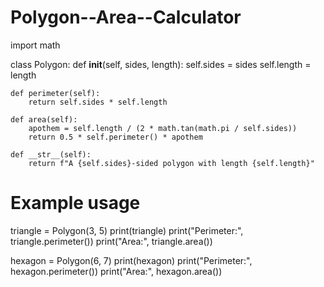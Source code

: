 # Polygon--Area--Calculator
import math

class Polygon:
    def __init__(self, sides, length):
        self.sides = sides
        self.length = length

    def perimeter(self):
        return self.sides * self.length

    def area(self):
        apothem = self.length / (2 * math.tan(math.pi / self.sides))
        return 0.5 * self.perimeter() * apothem

    def __str__(self):
        return f"A {self.sides}-sided polygon with length {self.length}"

# Example usage
triangle = Polygon(3, 5)
print(triangle)
print("Perimeter:", triangle.perimeter())
print("Area:", triangle.area())

hexagon = Polygon(6, 7)
print(hexagon)
print("Perimeter:", hexagon.perimeter())
print("Area:", hexagon.area())
